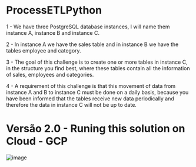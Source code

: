 # ProcessETLPython

1 - We have three PostgreSQL database instances, I will name them instance A, instance B and instance C.

2 - In instance A we have the sales table and in instance B we have the tables employee and category.

3 - The goal of this challenge is to create one or more tables in instance C, in the structure you find best, where these tables contain all the information of sales, employees and categories.

4 - A requirement of this challenge is that this movement of data from instance A and B to instance C must be done on a daily basis, because you have been informed that the tables receive new data periodically and therefore the data in instance C will not be up to date.



# Versão 2.0 - Runing this solution on Cloud - GCP

![image](https://user-images.githubusercontent.com/87341232/155524610-dc8a59d1-f6cc-42ed-83e9-7525547ab03d.png)


